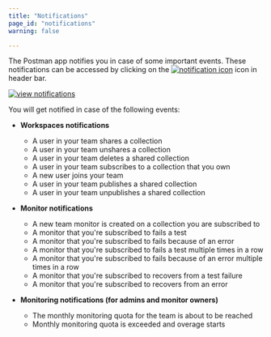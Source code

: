 ```yaml
---
title: "Notifications"
page_id: "notifications"
warning: false

---
```


The Postman app notifies you in case of some important events. These notifications can be accessed by clicking on the [![notification icon](https://assets.postman.com/postman-docs/59084883.png)](https://assets.postman.com/postman-docs/59084883.png) icon in header bar.

[![view notifications](https://assets.postman.com/postman-docs/WS-notifications2.png)](https://assets.postman.com/postman-docs/WS-notifications2.png)

You will get notified in case of the following events:

*   **Workspaces notifications**
    * A user in your team shares a collection
    * A user in your team unshares a collection
    * A user in your team deletes a shared collection
    * A user in your team subscribes to a collection that you own
    * A new user joins your team
    * A user in your team publishes a shared collection
    * A user in your team unpublishes a shared collection

*   **Monitor notifications**
    * A new team monitor is created on a collection you are subscribed to
    * A monitor that you're subscribed to fails a test
    * A monitor that you're subscribed to fails because of an error
    * A monitor that you're subscribed to fails a test multiple times in a row
    * A monitor that you're subscribed to fails because of an error multiple times in a row
    * A monitor that you're subscribed to recovers from a test failure
    * A monitor that you're subscribed to recovers from an error

*   **Monitoring notifications (for admins and monitor owners)**
    * The monthly monitoring quota for the team is about to be reached
    * Monthly monitoring quota is exceeded and overage starts

